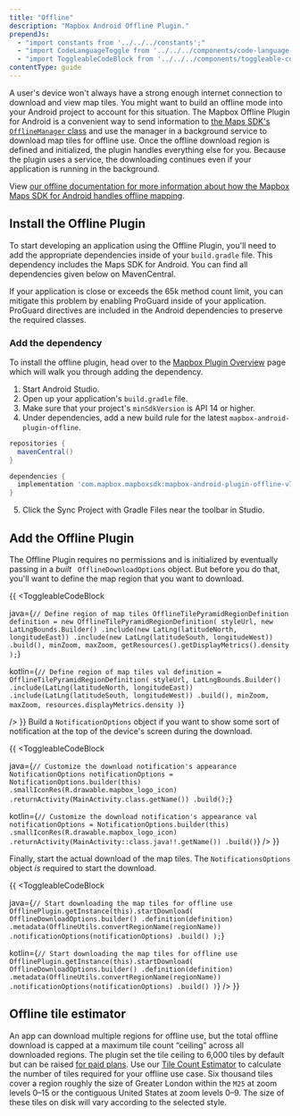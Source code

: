 ```yaml
---
title: "Offline"
description: "Mapbox Android Offline Plugin."
prependJs:
  - "import constants from '../../../constants';"
  - "import CodeLanguageToggle from '../../../components/code-language-toggle';"
  - "import ToggleableCodeBlock from '../../../components/toggleable-code-block';"
contentType: guide
---
```


A user's device won't always have a strong enough internet connection to download and view map tiles. You might want to build an offline mode into your Android project to account for this situation. The Mapbox Offline Plugin for Android is a convenient way to send information to [the Maps SDK's `OfflineManager` class](https://github.com/mapbox/mapbox-gl-native/blob/master/platform/android/MapboxGLAndroidSDK/src/main/java/com/mapbox/mapboxsdk/offline/OfflineManager.java) and use the manager in a background service to download map tiles for offline use. Once the offline download region is defined and initialized, the plugin handles everything else for you. Because the plugin uses a service, the downloading continues even if your application is running in the background.

View [our offline documentation for more information about how the Mapbox Maps SDK for Android handles offline mapping](https://docs.mapbox.com/android/maps/overview/offline/).


## Install the Offline Plugin

To start developing an application using the Offline Plugin, you'll need to add the appropriate dependencies inside of your `build.gradle` file. This dependency includes the Maps SDK for Android. You can find all dependencies given below on MavenCentral.

If your application is close or exceeds the 65k method count limit, you can mitigate this problem by enabling ProGuard inside of your application. ProGuard directives are included in the Android dependencies to preserve the required classes.

### Add the dependency
To install the offline plugin, head over to the [Mapbox Plugin Overview](/android/plugins/overview/) page which will walk you through adding the dependency.

1. Start Android Studio.
2. Open up your application's `build.gradle` file.
3. Make sure that your project's `minSdkVersion` is API 14 or higher.
4. Under dependencies, add a new build rule for the latest `mapbox-android-plugin-offline`.

```groovy
repositories {
  mavenCentral()
}

dependencies {
  implementation 'com.mapbox.mapboxsdk:mapbox-android-plugin-offline-v7:{{constants.OFFLINE_PLUGIN_VERSION }}'
}
```
5. Click the Sync Project with Gradle Files near the toolbar in Studio.

## Add the Offline Plugin
The Offline Plugin requires no permissions and is initialized by eventually passing in a _built_ ` OfflineDownloadOptions` object. But before you do that, you'll want to define the map region that you want to download.

{{
<CodeLanguageToggle id="add-offline-plugin" />
<ToggleableCodeBlock

java={`
// Define region of map tiles
OfflineTilePyramidRegionDefinition definition = new OfflineTilePyramidRegionDefinition(
  styleUrl,
  new LatLngBounds.Builder()
    .include(new LatLng(latitudeNorth, longitudeEast))
    .include(new LatLng(latitudeSouth, longitudeWest))
    .build(),
  minZoom,
  maxZoom,
  getResources().getDisplayMetrics().density
);
`}

kotlin={`
 // Define region of map tiles
val definition = OfflineTilePyramidRegionDefinition(
	styleUrl, LatLngBounds.Builder()
	    .include(LatLng(latitudeNorth, longitudeEast))
	    .include(LatLng(latitudeSouth, longitudeWest))
	    .build(),
	minZoom,
	maxZoom,
	resources.displayMetrics.density
)
`}

/>
}}
Build a `NotificationOptions` object if you want to show some sort of notification at the top of the device's screen during the download.

{{
<CodeLanguageToggle id="notifications-options" />
<ToggleableCodeBlock

java={`
// Customize the download notification's appearance
NotificationOptions notificationOptions = NotificationOptions.builder(this)
  .smallIconRes(R.drawable.mapbox_logo_icon)
  .returnActivity(MainActivity.class.getName())
  .build();
`}

kotlin={`
// Customize the download notification's appearance
val notificationOptions = NotificationOptions.builder(this)
	.smallIconRes(R.drawable.mapbox_logo_icon)
	.returnActivity(MainActivity::class.java!!.getName())
	.build()
`}
/>
}}

Finally, start the actual download of the map tiles. The `NotificationsOptions` object _is_ required to start the download.

{{
<CodeLanguageToggle id="start-download" />
<ToggleableCodeBlock

java={`
// Start downloading the map tiles for offline use
OfflinePlugin.getInstance(this).startDownload(
	OfflineDownloadOptions.builder()
	.definition(definition)
	.metadata(OfflineUtils.convertRegionName(regionName))
	.notificationOptions(notificationOptions)
	.build()
);
`}

kotlin={`
// Start downloading the map tiles for offline use
OfflinePlugin.getInstance(this).startDownload(
	OfflineDownloadOptions.builder()
		.definition(definition)
		.metadata(OfflineUtils.convertRegionName(regionName))
		.notificationOptions(notificationOptions)
		.build()
)
`}
/>
}}

## Offline tile estimator

An app can download multiple regions for offline use, but the total offline download is capped at a maximum tile count “ceiling” across all downloaded regions. The plugin set the tile ceiling to 6,000 tiles by default but can be raised [for paid plans](https://www.mapbox.com/pricing/). Use our [Tile Count Estimator](https://www.mapbox.com/labs/offline-estimator/) to calculate the number of tiles required for your offline use case. Six thousand tiles cover a region roughly the size of Greater London within the `M25` at zoom levels 0–15 or the contiguous United States at zoom levels 0–9. The size of these tiles on disk will vary according to the selected style.

